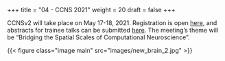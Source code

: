 +++
title = "04 - CCNS 2021"
weight = 20
draft = false
+++

CCNSv2 will take place on May 17-18, 2021. Registration is open [here](https://www.crowdcast.io/e/ccnsv2/register), and abstracts for trainee talks can be submitted [here](https://docs.google.com/forms/d/e/1FAIpQLSdCRPkDuPdoS3M7PISDITXfB__rWDiFEi94uEaUDa-SIxyniw/viewform).
The meeting’s theme will be “Bridging the Spatial Scales of Computational Neuroscience”.

{{< figure class="image main" src="images/new_brain_2.jpg" >}}

